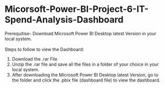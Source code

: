 # Micorsoft-Power-BI-Project-6-IT-Spend-Analysis-Dashboard

Prerequitise- Download Microsoft Power BI Desktop latest Version in your local system.                                                                                                                                                                                                                                                                                 
</br>
Steps to follow to view the Dashboard:
1) Download the .rar File
2) Unzip the .rar file and save all the files in a folder of your choice in your local system.
3) After downloading the Microsoft Power BI Desktop latest Version, go to the folder and click the .pbix file (dashboard file) to view the dashboard.
